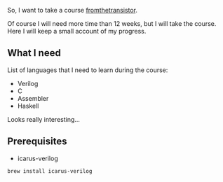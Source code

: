 So, I want to take a course [fromthetransistor](https://github.com/geohot/fromthetransistor).

Of course I will need more time than 12 weeks, but I will take the course.
Here I will keep a small account of my progress.

## What I need
List of languages that I need to learn during the course:
- Verilog
- С
- Assembler
- Haskell

Looks really interesting...

## Prerequisites

- icarus-verilog

```sh
brew install icarus-verilog
```
